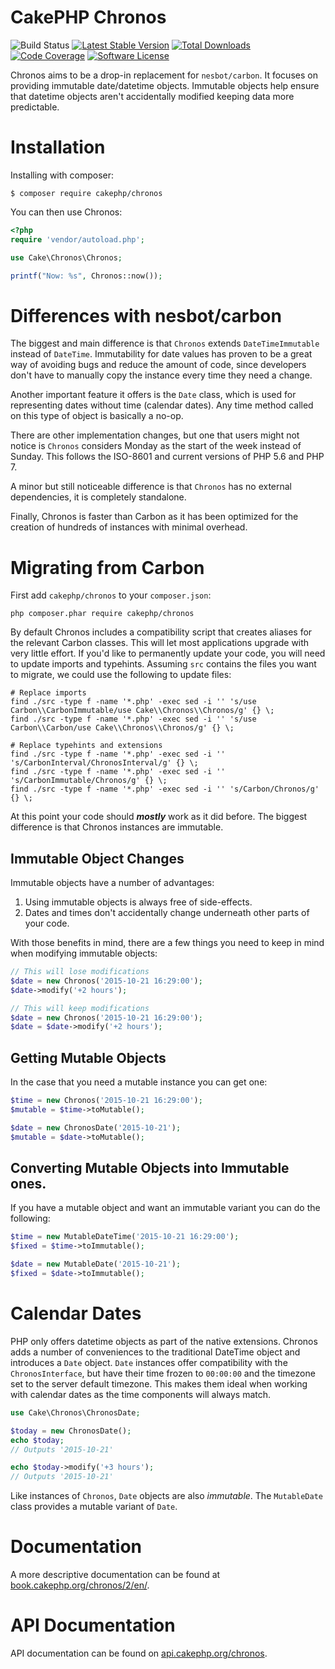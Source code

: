 # CakePHP Chronos

![Build Status](https://github.com/cakephp/chronos/actions/workflows/ci.yml/badge.svg?branch=master)
[![Latest Stable Version](https://img.shields.io/github/v/release/cakephp/chronos?sort=semver&style=flat-square)](https://packagist.org/packages/cakephp/chronos)
[![Total Downloads](https://img.shields.io/packagist/dt/cakephp/chronos?style=flat-square)](https://packagist.org/packages/cakephp/chronos/stats)
[![Code Coverage](https://img.shields.io/coveralls/cakephp/chronos/master.svg?style=flat-square)](https://coveralls.io/r/cakephp/chronos?branch=master)
[![Software License](https://img.shields.io/badge/license-MIT-brightgreen.svg?style=flat-square)](LICENSE)

Chronos aims to be a drop-in replacement for `nesbot/carbon`. It focuses on providing
immutable date/datetime objects. Immutable objects help ensure that datetime objects
aren't accidentally modified keeping data more predictable.

# Installation

Installing with composer:

```
$ composer require cakephp/chronos
```

You can then use Chronos:

```php
<?php
require 'vendor/autoload.php';

use Cake\Chronos\Chronos;

printf("Now: %s", Chronos::now());
```

# Differences with nesbot/carbon

The biggest and main difference is that `Chronos` extends `DateTimeImmutable` instead of `DateTime`.
Immutability for date values has proven to be a great way of avoiding bugs and reduce the amount of code,
since developers don't have to manually copy the instance every time they need a change.

Another important feature it offers is the `Date` class, which is used for representing dates without time (calendar dates).
Any time method called on this type of object is basically a no-op.

There are other implementation changes, but one that users might not notice is ``Chronos`` considers Monday as
the start of the week instead of Sunday.  This follows the ISO-8601 and current versions of PHP 5.6 and PHP 7.

A minor but still noticeable difference is that `Chronos` has no external dependencies, it is completely standalone.

Finally, Chronos is faster than Carbon as it has been optimized for the creation of hundreds of instances with minimal
overhead.

# Migrating from Carbon


First add `cakephp/chronos` to your `composer.json`:

```shell
php composer.phar require cakephp/chronos
```

By default Chronos includes a compatibility script that creates aliases for the
relevant Carbon classes.  This will let most applications upgrade with very
little effort. If you'd like to permanently update your code, you will
need to update imports and typehints. Assuming `src` contains the files you
want to migrate, we could use the following to update files:

```
# Replace imports
find ./src -type f -name '*.php' -exec sed -i '' 's/use Carbon\\CarbonImmutable/use Cake\\Chronos\\Chronos/g' {} \;
find ./src -type f -name '*.php' -exec sed -i '' 's/use Carbon\\Carbon/use Cake\\Chronos\\Chronos/g' {} \;

# Replace typehints and extensions
find ./src -type f -name '*.php' -exec sed -i '' 's/CarbonInterval/ChronosInterval/g' {} \;
find ./src -type f -name '*.php' -exec sed -i '' 's/CarbonImmutable/Chronos/g' {} \;
find ./src -type f -name '*.php' -exec sed -i '' 's/Carbon/Chronos/g' {} \;
```

At this point your code should ***mostly*** work as it did before. The biggest
difference is that Chronos instances are immutable.

## Immutable Object Changes

Immutable objects have a number of advantages:

1. Using immutable objects is always free of side-effects.
2. Dates and times don't accidentally change underneath other parts of your code.

With those benefits in mind, there are a few things you need to keep in mind
when modifying immutable objects:

```php
// This will lose modifications
$date = new Chronos('2015-10-21 16:29:00');
$date->modify('+2 hours');

// This will keep modifications
$date = new Chronos('2015-10-21 16:29:00');
$date = $date->modify('+2 hours');
```

## Getting Mutable Objects

In the case that you need a mutable instance you can get one:

```php
$time = new Chronos('2015-10-21 16:29:00');
$mutable = $time->toMutable();

$date = new ChronosDate('2015-10-21');
$mutable = $date->toMutable();
```

## Converting Mutable Objects into Immutable ones.

If you have a mutable object and want an immutable variant you can do the following:

```php
$time = new MutableDateTime('2015-10-21 16:29:00');
$fixed = $time->toImmutable();

$date = new MutableDate('2015-10-21');
$fixed = $date->toImmutable();
```

# Calendar Dates

PHP only offers datetime objects as part of the native extensions. Chronos adds
a number of conveniences to the traditional DateTime object and introduces
a `Date` object. `Date` instances offer compatibility with the
`ChronosInterface`, but have their time frozen to `00:00:00` and the timezone
set to the server default timezone. This makes them ideal when working with
calendar dates as the time components will always match.

```php
use Cake\Chronos\ChronosDate;

$today = new ChronosDate();
echo $today;
// Outputs '2015-10-21'

echo $today->modify('+3 hours');
// Outputs '2015-10-21'
```

Like instances of `Chronos`, `Date` objects are also *immutable*. The
`MutableDate` class provides a mutable variant of `Date`.

# Documentation

A more descriptive documentation can be found at [book.cakephp.org/chronos/2/en/](https://book.cakephp.org/chronos/2/en/).

# API Documentation

API documentation can be found on [api.cakephp.org/chronos](https://api.cakephp.org/chronos).
